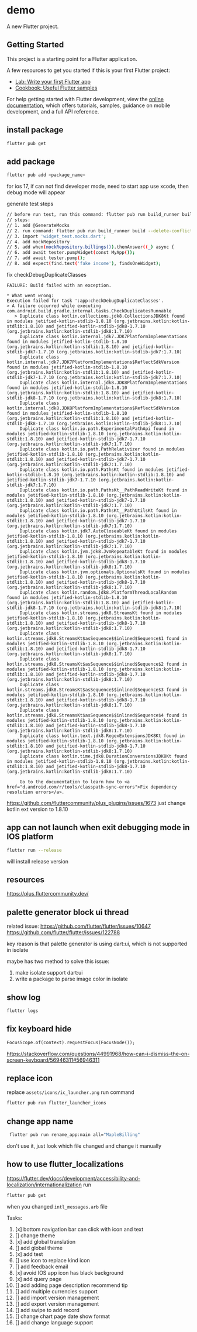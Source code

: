 # demo

A new Flutter project.

## Getting Started

This project is a starting point for a Flutter application.

A few resources to get you started if this is your first Flutter project:

- [Lab: Write your first Flutter app](https://docs.flutter.dev/get-started/codelab)
- [Cookbook: Useful Flutter samples](https://docs.flutter.dev/cookbook)

For help getting started with Flutter development, view the
[online documentation](https://docs.flutter.dev/), which offers tutorials,
samples, guidance on mobile development, and a full API reference.

## install package
```bash
flutter pub get
```
## add package

```bash
flutter pub add <package_name>
```

for ios 17, if can not find developer mode, need to start app use xcode, then debug mode will appear

generate test steps
```bash
// before run test, run this command: flutter pub run build_runner build --delete-conflicting-outputs
// steps:
// 1. add @GenerateMocks
// 2. run command: flutter pub run build_runner build --delete-conflicting-outputs
// 3. import 'widget_test.mocks.dart';
// 4. add mockRepository
// 5. add when(mockRepository.billings()).thenAnswer((_) async {
// 6. add await tester.pumpWidget(const MyApp());
// 7. add await tester.pump();
// 8. add expect(find.text('fake income'), findsOneWidget);
```

fix checkDebugDuplicateClasses
```
FAILURE: Build failed with an exception.

* What went wrong:
Execution failed for task ':app:checkDebugDuplicateClasses'.
> A failure occurred while executing com.android.build.gradle.internal.tasks.CheckDuplicatesRunnable
   > Duplicate class kotlin.collections.jdk8.CollectionsJDK8Kt found in modules jetified-kotlin-stdlib-1.8.10 (org.jetbrains.kotlin:kotlin-stdlib:1.8.10) and jetified-kotlin-stdlib-jdk8-1.7.10 (org.jetbrains.kotlin:kotlin-stdlib-jdk8:1.7.10)
     Duplicate class kotlin.internal.jdk7.JDK7PlatformImplementations found in modules jetified-kotlin-stdlib-1.8.10 (org.jetbrains.kotlin:kotlin-stdlib:1.8.10) and jetified-kotlin-stdlib-jdk7-1.7.10 (org.jetbrains.kotlin:kotlin-stdlib-jdk7:1.7.10)
     Duplicate class kotlin.internal.jdk7.JDK7PlatformImplementations$ReflectSdkVersion found in modules jetified-kotlin-stdlib-1.8.10 (org.jetbrains.kotlin:kotlin-stdlib:1.8.10) and jetified-kotlin-stdlib-jdk7-1.7.10 (org.jetbrains.kotlin:kotlin-stdlib-jdk7:1.7.10)
     Duplicate class kotlin.internal.jdk8.JDK8PlatformImplementations found in modules jetified-kotlin-stdlib-1.8.10 (org.jetbrains.kotlin:kotlin-stdlib:1.8.10) and jetified-kotlin-stdlib-jdk8-1.7.10 (org.jetbrains.kotlin:kotlin-stdlib-jdk8:1.7.10)
     Duplicate class kotlin.internal.jdk8.JDK8PlatformImplementations$ReflectSdkVersion found in modules jetified-kotlin-stdlib-1.8.10 (org.jetbrains.kotlin:kotlin-stdlib:1.8.10) and jetified-kotlin-stdlib-jdk8-1.7.10 (org.jetbrains.kotlin:kotlin-stdlib-jdk8:1.7.10)
     Duplicate class kotlin.io.path.ExperimentalPathApi found in modules jetified-kotlin-stdlib-1.8.10 (org.jetbrains.kotlin:kotlin-stdlib:1.8.10) and jetified-kotlin-stdlib-jdk7-1.7.10 (org.jetbrains.kotlin:kotlin-stdlib-jdk7:1.7.10)
     Duplicate class kotlin.io.path.PathRelativizer found in modules jetified-kotlin-stdlib-1.8.10 (org.jetbrains.kotlin:kotlin-stdlib:1.8.10) and jetified-kotlin-stdlib-jdk7-1.7.10 (org.jetbrains.kotlin:kotlin-stdlib-jdk7:1.7.10)
     Duplicate class kotlin.io.path.PathsKt found in modules jetified-kotlin-stdlib-1.8.10 (org.jetbrains.kotlin:kotlin-stdlib:1.8.10) and jetified-kotlin-stdlib-jdk7-1.7.10 (org.jetbrains.kotlin:kotlin-stdlib-jdk7:1.7.10)
     Duplicate class kotlin.io.path.PathsKt__PathReadWriteKt found in modules jetified-kotlin-stdlib-1.8.10 (org.jetbrains.kotlin:kotlin-stdlib:1.8.10) and jetified-kotlin-stdlib-jdk7-1.7.10 (org.jetbrains.kotlin:kotlin-stdlib-jdk7:1.7.10)
     Duplicate class kotlin.io.path.PathsKt__PathUtilsKt found in modules jetified-kotlin-stdlib-1.8.10 (org.jetbrains.kotlin:kotlin-stdlib:1.8.10) and jetified-kotlin-stdlib-jdk7-1.7.10 (org.jetbrains.kotlin:kotlin-stdlib-jdk7:1.7.10)
     Duplicate class kotlin.jdk7.AutoCloseableKt found in modules jetified-kotlin-stdlib-1.8.10 (org.jetbrains.kotlin:kotlin-stdlib:1.8.10) and jetified-kotlin-stdlib-jdk7-1.7.10 (org.jetbrains.kotlin:kotlin-stdlib-jdk7:1.7.10)
     Duplicate class kotlin.jvm.jdk8.JvmRepeatableKt found in modules jetified-kotlin-stdlib-1.8.10 (org.jetbrains.kotlin:kotlin-stdlib:1.8.10) and jetified-kotlin-stdlib-jdk8-1.7.10 (org.jetbrains.kotlin:kotlin-stdlib-jdk8:1.7.10)
     Duplicate class kotlin.jvm.optionals.OptionalsKt found in modules jetified-kotlin-stdlib-1.8.10 (org.jetbrains.kotlin:kotlin-stdlib:1.8.10) and jetified-kotlin-stdlib-jdk8-1.7.10 (org.jetbrains.kotlin:kotlin-stdlib-jdk8:1.7.10)
     Duplicate class kotlin.random.jdk8.PlatformThreadLocalRandom found in modules jetified-kotlin-stdlib-1.8.10 (org.jetbrains.kotlin:kotlin-stdlib:1.8.10) and jetified-kotlin-stdlib-jdk8-1.7.10 (org.jetbrains.kotlin:kotlin-stdlib-jdk8:1.7.10)
     Duplicate class kotlin.streams.jdk8.StreamsKt found in modules jetified-kotlin-stdlib-1.8.10 (org.jetbrains.kotlin:kotlin-stdlib:1.8.10) and jetified-kotlin-stdlib-jdk8-1.7.10 (org.jetbrains.kotlin:kotlin-stdlib-jdk8:1.7.10)
     Duplicate class kotlin.streams.jdk8.StreamsKt$asSequence$$inlined$Sequence$1 found in modules jetified-kotlin-stdlib-1.8.10 (org.jetbrains.kotlin:kotlin-stdlib:1.8.10) and jetified-kotlin-stdlib-jdk8-1.7.10 (org.jetbrains.kotlin:kotlin-stdlib-jdk8:1.7.10)
     Duplicate class kotlin.streams.jdk8.StreamsKt$asSequence$$inlined$Sequence$2 found in modules jetified-kotlin-stdlib-1.8.10 (org.jetbrains.kotlin:kotlin-stdlib:1.8.10) and jetified-kotlin-stdlib-jdk8-1.7.10 (org.jetbrains.kotlin:kotlin-stdlib-jdk8:1.7.10)
     Duplicate class kotlin.streams.jdk8.StreamsKt$asSequence$$inlined$Sequence$3 found in modules jetified-kotlin-stdlib-1.8.10 (org.jetbrains.kotlin:kotlin-stdlib:1.8.10) and jetified-kotlin-stdlib-jdk8-1.7.10 (org.jetbrains.kotlin:kotlin-stdlib-jdk8:1.7.10)
     Duplicate class kotlin.streams.jdk8.StreamsKt$asSequence$$inlined$Sequence$4 found in modules jetified-kotlin-stdlib-1.8.10 (org.jetbrains.kotlin:kotlin-stdlib:1.8.10) and jetified-kotlin-stdlib-jdk8-1.7.10 (org.jetbrains.kotlin:kotlin-stdlib-jdk8:1.7.10)
     Duplicate class kotlin.text.jdk8.RegexExtensionsJDK8Kt found in modules jetified-kotlin-stdlib-1.8.10 (org.jetbrains.kotlin:kotlin-stdlib:1.8.10) and jetified-kotlin-stdlib-jdk8-1.7.10 (org.jetbrains.kotlin:kotlin-stdlib-jdk8:1.7.10)
     Duplicate class kotlin.time.jdk8.DurationConversionsJDK8Kt found in modules jetified-kotlin-stdlib-1.8.10 (org.jetbrains.kotlin:kotlin-stdlib:1.8.10) and jetified-kotlin-stdlib-jdk8-1.7.10 (org.jetbrains.kotlin:kotlin-stdlib-jdk8:1.7.10)

     Go to the documentation to learn how to <a href="d.android.com/r/tools/classpath-sync-errors">Fix dependency resolution errors</a>.

```
https://github.com/fluttercommunity/plus_plugins/issues/1673
just change kotlin ext version to 1.8.10

## app can not launch when exit debugging mode in IOS platform

```bash
flutter run --release
```

will install release version


## resources
https://plus.fluttercommunity.dev/

## palette generator block ui thread
related issue:
https://github.com/flutter/flutter/issues/10647
https://github.com/flutter/flutter/issues/122788

key reason is that palette generator is using dart:ui, which is not supported in isolate

maybe has two method to solve this issue:
1. make isolate support dart:ui
2. write a package to parse image color in isolate

## show log
```bash
flutter logs
```

## fix keyboard hide
```dart
FocusScope.of(context).requestFocus(FocusNode());
```

https://stackoverflow.com/questions/44991968/how-can-i-dismiss-the-on-screen-keyboard/56946311#56946311

## replace icon
replace `assets/icons/ic_launcher.png`
run command
```bash
flutter pub run flutter_launcher_icons
```

## change app name

```bash
 flutter pub run rename_app:main all="MapleBilling"
```

don't use it, just look which file changed and change it manually

## how to use flutter_localizations
https://flutter.dev/docs/development/accessibility-and-localization/internationalization
run
```bash
flutter pub get
```
when you changed `intl_messages.arb` file

Tasks:
1. [x] bottom navigation bar can click with icon and text
2. [] change theme
3. [x] add global translation
4. [] add global theme
5. [x] add test
6. [] use icon to replace kind icon
7. [] add feedback email
8. [x] avoid IOS app icon has black background
9. [x] add query page
10. [] add adding page description recommend tip
11. [] add multiple currencies support
12. [] add import version management
13. [] add export version management
14. [] add swipe to add record
15. [] change chart page date show format
16. [] add change language support